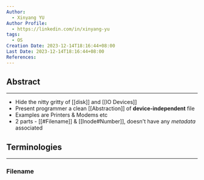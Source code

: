 ```yaml
---
Author:
  - Xinyang YU
Author Profile:
  - https://linkedin.com/in/xinyang-yu
tags:
  - OS
Creation Date: 2023-12-14T18:16:44+08:00
Last Date: 2023-12-14T18:16:44+08:00
References:
---
```

## Abstract
---
- Hide the nitty gritty of [[disk]] and [[IO Devices]]
- Present programmer a clean [[Abstraction]] of **device-independent** file 
- Examples are Printers & Modems etc
- 2 parts - [[#Filename]] & [[Inode#Number]], doesn't have any *metadata* associated 
 


## Terminologies
---
### Filename